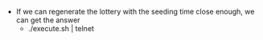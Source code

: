 - If we can regenerate the lottery with the seeding time close enough, we can get the answer
  - ./execute.sh | telnet <address>
